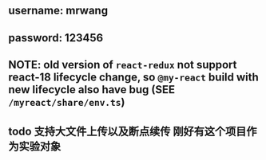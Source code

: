 ## username: mrwang

## password: 123456

## NOTE: old version of `react-redux` not support react-18 lifecycle change, so `@my-react` build with new lifecycle also have bug (SEE `/myreact/share/env.ts`) 

## todo 支持大文件上传以及断点续传  刚好有这个项目作为实验对象

